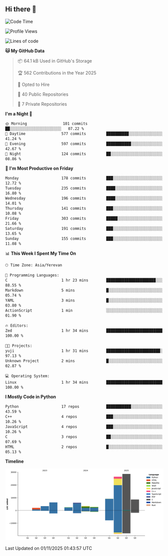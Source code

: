 ## Hi there 👋

<!--START_SECTION:waka-->
![Code Time](http://img.shields.io/badge/Code%20Time-1%2C310%20hrs%2046%20mins-blue)

![Profile Views](http://img.shields.io/badge/Profile%20Views-0-blue)

![Lines of code](https://img.shields.io/badge/From%20Hello%20World%20I%27ve%20Written-98.4%20thousand%20lines%20of%20code-blue)

**🐱 My GitHub Data** 

> 📦 64.1 kB Used in GitHub's Storage 
 > 
> 🏆 562 Contributions in the Year 2025
 > 
> 💼 Opted to Hire
 > 
> 📜 40 Public Repositories 
 > 
> 🔑 7 Private Repositories 
 > 
**I'm a Night 🦉** 

```text
🌞 Morning                101 commits         ██░░░░░░░░░░░░░░░░░░░░░░░   07.22 % 
🌆 Daytime                577 commits         ██████████░░░░░░░░░░░░░░░   41.24 % 
🌃 Evening                597 commits         ███████████░░░░░░░░░░░░░░   42.67 % 
🌙 Night                  124 commits         ██░░░░░░░░░░░░░░░░░░░░░░░   08.86 % 
```
📅 **I'm Most Productive on Friday** 

```text
Monday                   178 commits         ███░░░░░░░░░░░░░░░░░░░░░░   12.72 % 
Tuesday                  235 commits         ████░░░░░░░░░░░░░░░░░░░░░   16.80 % 
Wednesday                196 commits         ████░░░░░░░░░░░░░░░░░░░░░   14.01 % 
Thursday                 141 commits         ███░░░░░░░░░░░░░░░░░░░░░░   10.08 % 
Friday                   303 commits         █████░░░░░░░░░░░░░░░░░░░░   21.66 % 
Saturday                 191 commits         ███░░░░░░░░░░░░░░░░░░░░░░   13.65 % 
Sunday                   155 commits         ███░░░░░░░░░░░░░░░░░░░░░░   11.08 % 
```


📊 **This Week I Spent My Time On** 

```text
🕑︎ Time Zone: Asia/Yerevan

💬 Programming Languages: 
C                        1 hr 23 mins        ██████████████████████░░░   88.55 % 
Markdown                 5 mins              █░░░░░░░░░░░░░░░░░░░░░░░░   05.74 % 
YAML                     3 mins              █░░░░░░░░░░░░░░░░░░░░░░░░   03.80 % 
ActionScript             1 min               ░░░░░░░░░░░░░░░░░░░░░░░░░   01.90 % 

🔥 Editors: 
Zed                      1 hr 34 mins        █████████████████████████   100.00 % 

🐱‍💻 Projects: 
yuji                     1 hr 31 mins        ████████████████████████░   97.13 % 
Unknown Project          2 mins              █░░░░░░░░░░░░░░░░░░░░░░░░   02.87 % 

💻 Operating System: 
Linux                    1 hr 34 mins        █████████████████████████   100.00 % 
```

**I Mostly Code in Python** 

```text
Python                   17 repos            ███████████░░░░░░░░░░░░░░   43.59 % 
C++                      4 repos             ███░░░░░░░░░░░░░░░░░░░░░░   10.26 % 
JavaScript               4 repos             ███░░░░░░░░░░░░░░░░░░░░░░   10.26 % 
C                        3 repos             ██░░░░░░░░░░░░░░░░░░░░░░░   07.69 % 
HTML                     2 repos             █░░░░░░░░░░░░░░░░░░░░░░░░   05.13 % 
```



**Timeline**

![Lines of Code chart](https://raw.githubusercontent.com/0xM4LL0C/0xM4LL0C/main/assets/bar_graph.png)


 Last Updated on 01/11/2025 01:43:57 UTC
<!--END_SECTION:waka-->
